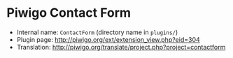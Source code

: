 # Piwigo Contact Form

* Internal name: `ContactForm` (directory name in `plugins/`)
* Plugin page: http://piwigo.org/ext/extension_view.php?eid=304
* Translation: http://piwigo.org/translate/project.php?project=contactform